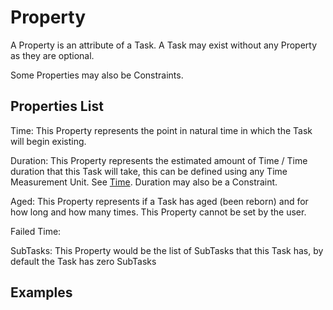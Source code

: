 # Property

A Property is an attribute of a Task. A Task may exist without any Property as they are optional.

Some Properties may also be Constraints.

## Properties List

Time: This Property represents the point in natural time in which the Task will begin existing.

Duration: This Property represents the estimated amount of Time / Time duration that this Task will take, this can be defined using any Time Measurement Unit. See [Time](Time.md). Duration may also be a Constraint.

Aged: This Property represents if a Task has aged (been reborn) and for how long and how many times. This Property cannot be set by the user.

Failed Time: 

SubTasks: This Property would be the list of SubTasks that this Task has, by default the Task has zero SubTasks

## Examples